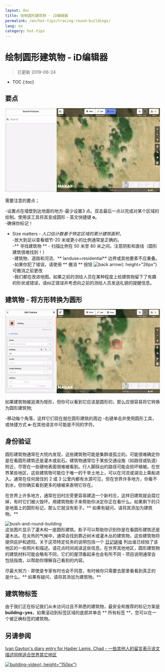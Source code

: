 ```yaml
---
layout: doc
title: 绘制圆形建筑物 - iD编辑器
permalink: /en/hot-tips/tracing-round-buildings/
lang: en
category: hot-tips
---
```


绘制圆形建筑物 - iD编辑器
============

> 已更新 2019-06-24

- TOC
{:toc}

要点
----------

![Round Buildings][]


需要注意的要点；  

-设置点在墙壁到达地面的地方-最少设置3 点。双击最后一点以完成对某个区域的绘制。使用该工具将其变成圆形 - 英文快捷键 **o**。  
-确保你标记！  
- Size matters - *人口估计数基于特定区域的累计建筑面积*，  
-放大到足以查看细节-20 米或更小的比例通常是正确的。  
-** 寻找建筑物 ** - 扫描比例在 50 米至 80 米之间。注意阴影和直线（圆形建筑很难找到！）  
-建筑物、道路和河流、** landuse=residential** 边界或其他要素不应重叠。  
-如果你犯了错误，请使用 ** 撤消 ** 按钮 ![back arrow]{: height="26px"} 可撤消之前更改  
-我们都在改进地图。如果之前的测绘人员在某种程度上给建筑物留下了有趣的形状或错误，请纠正错误并考虑向之前的测绘人员发送礼貌的提醒信息。  

建筑物 - 将方形转换为圆形
-------------------------------------

![Square to round][]  

如果建筑物被追溯为矩形，但你可以看到它应该是圆形的，那么应很容易将它转换为圆形建筑物;

-移动每个角落，这样它们现在就在圆形建筑的周边
-右键单击并使用圆形工具，或快捷方式 **o**-在其他语言中可能是不同的字符。  

身份验证
---------------

圆形建筑物通常在大院内发现，这些建筑物可能是集群或孤立的。可能很难确定你是在看圆形建筑还是灌木或岩石。建筑物通常位于某些交通设施（如路径或轨道）附近，尽管在一些硬地表面很难被看到。行人脚踩出的路径可能会损坏植被。在世界某些地区，这些建筑物可能位于唯一的干旱土地上，可以在河流或湖泊上乘船进入。通常在任何居住的 2 或 3 公里内都有水源可见，但在世界许多地方，你看不到水，但你确实看到更多的植被来表明它存在。  

在世界上许多地方，通常在旧村庄旁更容易建造一个新村庄，这样旧建筑就会腐烂掉，有时它们被火毁坏。用建筑物影子来帮助你决定你正在看什么。如果剩下的只是地面上的圆形标记，那么它就没有影子。** 如果有疑问，请将其添加为建筑物。**  

![bush-and-round-building][]  
这张图片显示了灌木和一座圆形建筑。影子可以帮助你识别你是在看圆形建筑还是灌木丛。在炎热的气候中，通常会找到靠近树木或灌木丛的建筑物，这些建筑物将提供庇护和遮阳。关于这项特定任务的说明包括一个 [日记链接](https://www.openstreetmap.org/user/IvanGayton/diary/38612) 列出谁已经拍了该地区的一些照片和描述。请花点时间阅读这些信息。在世界其他地区，圆形建筑物的建筑材料可能会略有不同，它们的屋顶看起来也会有所不同 - 项目说明通常会包括指南，以帮助你理解自己看到的内容。  

尽最大努力 - 即使是专家有时也会不同意，有时候你只需要去那里看看到真正的是什么。** 如果有疑问，请将其添加为建筑物。**  

建筑物标签
-------------

由于我们正在标记我们从未访问过且不熟悉的建筑物，最安全和推荐的标记方案是 **building**=**yes**，如果滚动到标签区域的底部并单击 ** 所有标签 **，您可以在一个被正确标签的建筑物。

另请参阅  
---------

[Ivan Gayton's diary entry for Hadjer Lamis, Chad - 一些其他人的留言表示该文描述同样适合世界其它地区](https://www.openstreetmap.org/user/IvanGayton/diary/38612)

[![building-video]{: height="150px"}](https://www.youtube.com/watch?v=VPJz-AucqF4&index=7&list=PLb9506_-6FMHZ3nwn9heri3xjQKrSq1hN "Humanitarian OpenStreetMap 小组教程视频 - 添加一个新建筑物到OpenStreetMap")  


[keymon]:/images/hot-tips/keymon.png
[Round Buildings]: /images/hot-tips/round_building.gif "演示绘制一个圆形建筑物"
[Square to round]: /images/hot-tips/square-round-building.gif "演示如何将方形建筑物转变为圆形"  
[bush-and-round-building]: /images/hot-tips/bush-and-round-building.png "灌木丛旁的圆形建筑物"
[back arrow]: /images/beginner/back-arrow.png "Undo"
[building-video]: /images/hot-tips/building-video.png "Humanitarian OpenStreetMap小组教程视频 - 添加一个新建筑物到OpenStreetMap"